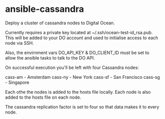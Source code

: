 ansible-cassandra
=================

Deploy a cluster of cassandra nodes to Digital Ocean.

Currently requires a private key located at ~/.ssh/ocean-test-id_rsa.pub. This will be added to your DO account and used to initialise access to each node via SSH.

Also, the envirnment vars DO_API_KEY & DO_CLIENT_ID must be set to allow the ansible tasks to talk to the DO API.

On successful execution you'll be left with four Cassandra nodes:

cass-am - Amsterdam
cass-ny - New York
cass-sf - San Francisco
cass-sg - Singapore

Each othe the nodes is added to the hosts file locally. Each node is also added to the hosts file on each node.

The cassandra replication factor is set to four so that data makes it to every node.

